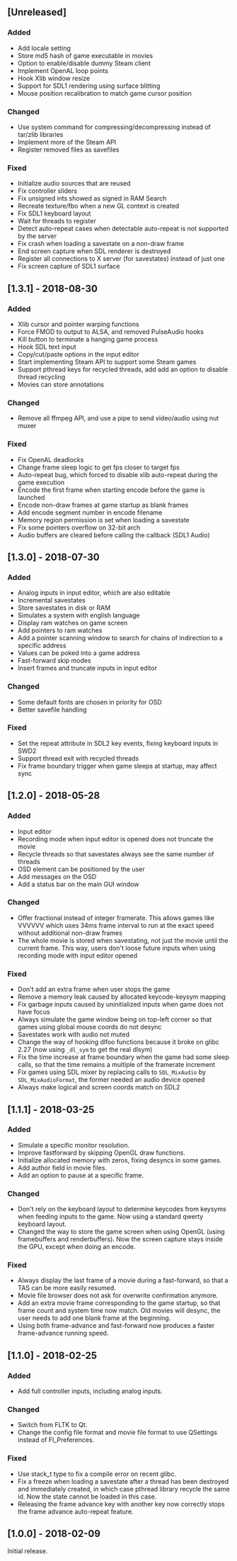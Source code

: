 ## [Unreleased]
### Added

* Add locale setting
* Store md5 hash of game executable in movies
* Option to enable/disable dummy Steam client
* Implement OpenAL loop points
* Hook Xlib window resize
* Support for SDL1 rendering using surface blitting
* Mouse position recalibration to match game cursor position

### Changed

* Use system command for compressing/decompressing instead of tar/zlib libraries
* Implement more of the Steam API
* Register removed files as savefiles

### Fixed

* Initialize audio sources that are reused
* Fix controller sliders
* Fix unsigned ints showed as signed in RAM Search
* Recreate texture/fbo when a new GL context is created
* Fix SDL1 keyboard layout
* Wait for threads to register
* Detect auto-repeat cases when detectable auto-repeat is not supported by the server
* Fix crash when loading a savestate on a non-draw frame
* End screen capture when SDL renderer is destroyed
* Register all connections to X server (for savestates) instead of just one
* Fix screen capture of SDL1 surface

## [1.3.1] - 2018-08-30
### Added
- Xlib cursor and pointer warping functions
- Force FMOD to output to ALSA, and removed PulseAudio hooks
- Kill button to terminate a hanging game process
- Hook SDL text input
- Copy/cut/paste options in the input editor
- Start implementing Steam API to support some Steam games
- Support pthread keys for recycled threads, add add an option to disable thread recycling
- Movies can store annotations

### Changed
- Remove all ffmpeg API, and use a pipe to send video/audio using nut muxer

### Fixed
- Fix OpenAL deadlocks
- Change frame sleep logic to get fps closer to target fps
- Auto-repeat bug, which forced to disable xlib auto-repeat during the game execution
- Encode the first frame when starting encode before the game is launched
- Encode non-draw frames at game startup as blank frames
- Add encode segment number in encode filename
- Memory region permission is set when loading a savestate
- Fix some pointers overflow on 32-bit arch
- Audio buffers are cleared before calling the callback (SDL1 Audio)

## [1.3.0] - 2018-07-30
### Added
- Analog inputs in input editor, which are also editable
- Incremental savestates
- Store savestates in disk or RAM
- Simulates a system with english language
- Display ram watches on game screen
- Add pointers to ram watches
- Add a pointer scanning window to search for chains of indirection to a specific address
- Values can be poked into a game address
- Fast-forward skip modes
- Insert frames and truncate inputs in input editor

### Changed
- Some default fonts are chosen in priority for OSD
- Better savefile handling

### Fixed
- Set the repeat attribute in SDL2 key events, fixing keyboard inputs in SWD2
- Support thread exit with recycled threads
- Fix frame boundary trigger when game sleeps at startup, may affect sync

## [1.2.0] - 2018-05-28
### Added
- Input editor
- Recording mode when input editor is opened does not truncate the movie
- Recycle threads so that savestates always see the same number of threads
- OSD element can be positioned by the user
- Add messages on the OSD
- Add a status bar on the main GUI window

### Changed
- Offer fractional instead of integer framerate. This allows games like VVVVVV which uses 34ms frame interval to run at the exact speed without additional non-draw frames
- The whole movie is stored when savestating, not just the movie until the current frame. This way, users don't loose future inputs when using recording mode with input editor opened

### Fixed
- Don't add an extra frame when user stops the game
- Remove a memory leak caused by allocated keycode-keysym mapping
- Fix garbage inputs caused by uninitialized inputs when game does not have focus
- Always simulate the game window being on top-left corner so that games using global mouse coords do not desync
- Savestates work with audio not muted
- Change the way of hooking dlfoo functions because it broke on glibc 2.27 (now using `_dl_sym` to get the real dlsym)
- Fix the time increase at frame boundary when the game had some sleep calls, so that the time remains a multiple of the framerate increment
- Fix games using SDL mixer by replacing calls to `SDL_MixAudio` by `SDL_MixAudioFormat`, the former needed an audio device opened
- Always make logical and screen coords match on SDL2

## [1.1.1] - 2018-03-25
### Added
- Simulate a specific monitor resolution.
- Improve fastforward by skipping OpenGL draw functions.
- Initialize allocated memory with zeros, fixing desyncs in some games.
- Add author field in movie files.
- Add an option to pause at a specific frame.

### Changed
- Don't rely on the keyboard layout to determine keycodes from keysyms when feeding inputs to the game. Now using a standard qwerty keyboard layout.
- Changed the way to store the game screen when using OpenGL (using framebuffers and renderbuffers). Now the screen capture stays inside the GPU, except when doing an encode.

### Fixed
- Always display the last frame of a movie during a fast-forward, so that a TAS can be more easily resumed.
- Movie file browser does not ask for overwrite confirmation anymore.
- Add an extra movie frame corresponding to the game startup, so that frame count and system time now match. Old movies will desync, the user needs to add one blank frame at the beginning.
- Using both frame-advance and fast-forward now produces a faster frame-advance running speed.

## [1.1.0] - 2018-02-25
### Added
- Add full controller inputs, including analog inputs.

### Changed
- Switch from FLTK to Qt.
- Change the config file format and movie file format to use QSettings instead
of Fl_Preferences.

### Fixed
- Use stack_t type to fix a compile error on recent glibc.
- Fix a freeze when loading a savestate after a thread has been destroyed and
immediately created, in which case pthread library recycle the same id. Now
the state cannot be loaded in this case.
- Releasing the frame advance key with another key now correctly stops the
frame advance auto-repeat feature.

## [1.0.0] - 2018-02-09

Initial release.
